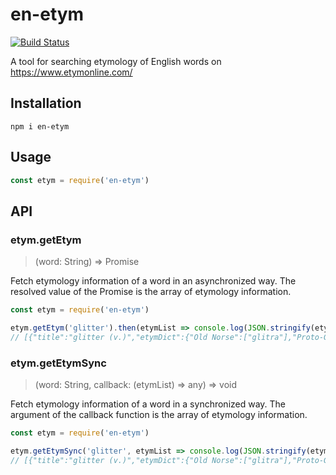 # en-etym

[![Build Status](https://travis-ci.org/Kouchya/en-etym.svg?branch=master)](https://travis-ci.org/Kouchya/en-etym)

A tool for searching etymology of English words on https://www.etymonline.com/

## Installation

```
npm i en-etym
```

## Usage

```javascript
const etym = require('en-etym')
```

## API

### etym.getEtym

> (word: String) => Promise

Fetch etymology information of a word in an asynchronized way. The resolved value of the Promise is the array of etymology information.

```javascript
const etym = require('en-etym')

etym.getEtym('glitter').then(etymList => console.log(JSON.stringify(etymList)))
// [{"title":"glitter (v.)","etymDict":{"Old Norse":["glitra"],"Proto-Germanic":["*glit-"],"Old English":["glitenian"],"PIE":["*ghleid-","*ghel-"],"Greek":["khlidon"]}}]
```

### etym.getEtymSync

> (word: String, callback: (etymList) => any) => void

Fetch etymology information of a word in a synchronized way. The argument of the callback function is the array of etymology information.

```javascript
const etym = require('en-etym')

etym.getEtymSync('glitter', etymList => console.log(JSON.stringify(etymList)))
// [{"title":"glitter (v.)","etymDict":{"Old Norse":["glitra"],"Proto-Germanic":["*glit-"],"Old English":["glitenian"],"PIE":["*ghleid-","*ghel-"],"Greek":["khlidon"]}}]
```
